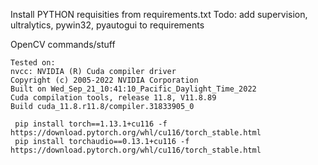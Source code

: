Install PYTHON requisities from requirements.txt
Todo: add supervision, ultralytics, pywin32, pyautogui to requirements

OpenCV commands/stuff
```path to opencv : C:\Users\Makaveli\Desktop\Work\RFO_farmbot\opencv\opencv\build\x64\vc15\bin
Tested on:
nvcc: NVIDIA (R) Cuda compiler driver
Copyright (c) 2005-2022 NVIDIA Corporation
Built on Wed_Sep_21_10:41:10_Pacific_Daylight_Time_2022
Cuda compilation tools, release 11.8, V11.8.89
Build cuda_11.8.r11.8/compiler.31833905_0

 pip install torch==1.13.1+cu116 -f https://download.pytorch.org/whl/cu116/torch_stable.html
 pip install torchaudio==0.13.1+cu116 -f https://download.pytorch.org/whl/cu116/torch_stable.html
